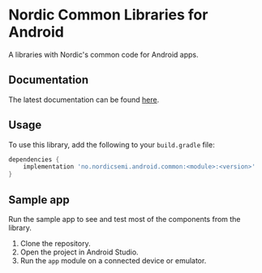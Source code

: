 # Nordic Common Libraries for Android

A libraries with Nordic's common code for Android apps.

## Documentation

The latest documentation can be found [here](https://nordicplayground.github.io/Android-Common-Libraries/html/index.html).

## Usage

To use this library, add the following to your `build.gradle` file:

```gradle
dependencies {
    implementation 'no.nordicsemi.android.common:<module>:<version>'
}
```

## Sample app

Run the sample app to see and test most of the components from the library.

1. Clone the repository.
2. Open the project in Android Studio.
3. Run the `app` module on a connected device or emulator.